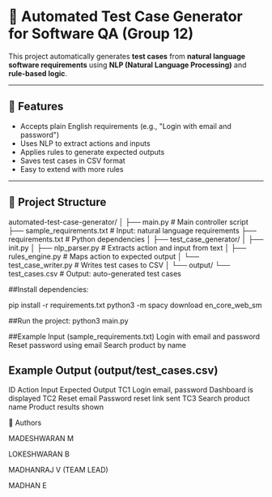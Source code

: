 # 🧪 Automated Test Case Generator for Software QA (Group 12)

This project automatically generates **test cases** from **natural language software requirements** using **NLP (Natural Language Processing)** and **rule-based logic**.

---

## 🚀 Features

- Accepts plain English requirements (e.g., "Login with email and password")
- Uses NLP to extract actions and inputs
- Applies rules to generate expected outputs
- Saves test cases in CSV format
- Easy to extend with more rules

---

## 📁 Project Structure

automated-test-case-generator/
│
├── main.py # Main controller script
├── sample_requirements.txt # Input: natural language requirements
├── requirements.txt # Python dependencies
│
├── test_case_generator/
│ ├── init.py
│ ├── nlp_parser.py # Extracts action and input from text
│ ├── rules_engine.py # Maps action to expected output
│ └── test_case_writer.py # Writes test cases to CSV
│
└── output/
└── test_cases.csv # Output: auto-generated test cases



##Install dependencies:

pip install -r requirements.txt
python3 -m spacy download en_core_web_sm

##Run the project:
python3 main.py

##Example Input (sample_requirements.txt)
Login with email and password
Reset password using email
Search product by name


## Example Output (output/test_cases.csv)
ID	Action	  Input	            Expected Output
TC1	Login	    email, password	  Dashboard is displayed
TC2	Reset	    email	Password    reset link sent
TC3	Search	  product name	    Product results shown

👥 Authors

MADESHWARAN M

LOKESHWARAN B

MADHANRAJ V (TEAM LEAD)

MADHAN E
